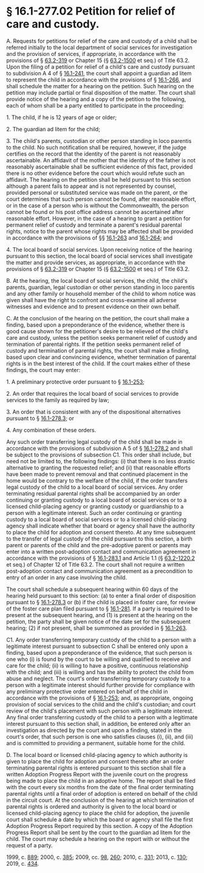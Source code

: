 # § 16.1-277.02 Petition for relief of care and custody.

<p>A. Requests for petitions for relief of the care and custody of a child shall be referred initially to the local department of social services for investigation and the provision of services, if appropriate, in accordance with the provisions of § <a href='/vacode/63.2-319/'>63.2-319</a> or Chapter 15 (§ <a href='/vacode/63.2-1500/'>63.2-1500</a> et seq.) of Title 63.2. Upon the filing of a petition for relief of a child's care and custody pursuant to subdivision A 4 of § <a href='/vacode/16.1-241/'>16.1-241</a>, the court shall appoint a guardian ad litem to represent the child in accordance with the provisions of § <a href='/vacode/16.1-266/'>16.1-266</a>, and shall schedule the matter for a hearing on the petition. Such hearing on the petition may include partial or final disposition of the matter. The court shall provide notice of the hearing and a copy of the petition to the following, each of whom shall be a party entitled to participate in the proceeding:</p><p>1. The child, if he is 12 years of age or older;</p><p>2. The guardian ad litem for the child;</p><p>3. The child's parents, custodian or other person standing in loco parentis to the child. No such notification shall be required, however, if the judge certifies on the record that the identity of the parent is not reasonably ascertainable. An affidavit of the mother that the identity of the father is not reasonably ascertainable shall be sufficient evidence of this fact, provided there is no other evidence before the court which would refute such an affidavit. The hearing on the petition shall be held pursuant to this section although a parent fails to appear and is not represented by counsel, provided personal or substituted service was made on the parent, or the court determines that such person cannot be found, after reasonable effort, or in the case of a person who is without the Commonwealth, the person cannot be found or his post office address cannot be ascertained after reasonable effort. However, in the case of a hearing to grant a petition for permanent relief of custody and terminate a parent's residual parental rights, notice to the parent whose rights may be affected shall be provided in accordance with the provisions of §§ <a href='/vacode/16.1-263/'>16.1-263</a> and <a href='/vacode/16.1-264/'>16.1-264</a>; and</p><p>4. The local board of social services. Upon receiving notice of the hearing pursuant to this section, the local board of social services shall investigate the matter and provide services, as appropriate, in accordance with the provisions of § <a href='/vacode/63.2-319/'>63.2-319</a> or Chapter 15 (§ <a href='/vacode/63.2-1500/'>63.2-1500</a> et seq.) of Title 63.2.</p><p>B. At the hearing, the local board of social services, the child, the child's parents, guardian, legal custodian or other person standing in loco parentis and any other family or household member of the child to whom notice was given shall have the right to confront and cross-examine all adverse witnesses and evidence and to present evidence on their own behalf.</p><p>C. At the conclusion of the hearing on the petition, the court shall make a finding, based upon a preponderance of the evidence, whether there is good cause shown for the petitioner's desire to be relieved of the child's care and custody, unless the petition seeks permanent relief of custody and termination of parental rights. If the petition seeks permanent relief of custody and termination of parental rights, the court shall make a finding, based upon clear and convincing evidence, whether termination of parental rights is in the best interest of the child. If the court makes either of these findings, the court may enter:</p><p>1. A preliminary protective order pursuant to § <a href='/vacode/16.1-253/'>16.1-253</a>;</p><p>2. An order that requires the local board of social services to provide services to the family as required by law;</p><p>3. An order that is consistent with any of the dispositional alternatives pursuant to § <a href='/vacode/16.1-278.3/'>16.1-278.3</a>; or</p><p>4. Any combination of these orders.</p><p>Any such order transferring legal custody of the child shall be made in accordance with the provisions of subdivision A 5 of § <a href='/vacode/16.1-278.2/'>16.1-278.2</a> and shall be subject to the provisions of subsection C1. This order shall include, but need not be limited to, the following findings: (i) that there is no less drastic alternative to granting the requested relief; and (ii) that reasonable efforts have been made to prevent removal and that continued placement in the home would be contrary to the welfare of the child, if the order transfers legal custody of the child to a local board of social services. Any order terminating residual parental rights shall be accompanied by an order continuing or granting custody to a local board of social services or to a licensed child-placing agency or granting custody or guardianship to a person with a legitimate interest. Such an order continuing or granting custody to a local board of social services or to a licensed child-placing agency shall indicate whether that board or agency shall have the authority to place the child for adoption and consent thereto. At any time subsequent to the transfer of legal custody of the child pursuant to this section, a birth parent or parents of the child and the pre-adoptive parent or parents may enter into a written post-adoption contact and communication agreement in accordance with the provisions of § <a href='/vacode/16.1-283.1/'>16.1-283.1</a> and Article 1.1 (§ <a href='/vacode/63.2-1220.2/'>63.2-1220.2</a> et seq.) of Chapter 12 of Title 63.2. The court shall not require a written post-adoption contact and communication agreement as a precondition to entry of an order in any case involving the child.</p><p>The court shall schedule a subsequent hearing within 60 days of the hearing held pursuant to this section: (a) to enter a final order of disposition pursuant to § <a href='/vacode/16.1-278.3/'>16.1-278.3</a> or (b) if the child is placed in foster care, for review of the foster care plan filed pursuant to § <a href='/vacode/16.1-281/'>16.1-281</a>. If a party is required to be present at the subsequent hearing, and (1) is present at the hearing on the petition, the party shall be given notice of the date set for the subsequent hearing; (2) if not present, shall be summoned as provided in § <a href='/vacode/16.1-263/'>16.1-263</a>.</p><p>C1. Any order transferring temporary custody of the child to a person with a legitimate interest pursuant to subsection C shall be entered only upon a finding, based upon a preponderance of the evidence, that such person is one who (i) is found by the court to be willing and qualified to receive and care for the child; (ii) is willing to have a positive, continuous relationship with the child; and (iii) is willing and has the ability to protect the child from abuse and neglect. The court's order transferring temporary custody to a person with a legitimate interest should further provide for compliance with any preliminary protective order entered on behalf of the child in accordance with the provisions of § <a href='/vacode/16.1-253/'>16.1-253</a>; and, as appropriate, ongoing provision of social services to the child and the child's custodian; and court review of the child's placement with such person with a legitimate interest. Any final order transferring custody of the child to a person with a legitimate interest pursuant to this section shall, in addition, be entered only after an investigation as directed by the court and upon a finding, stated in the court's order, that such person is one who satisfies clauses (i), (ii), and (iii) and is committed to providing a permanent, suitable home for the child.</p><p>D. The local board or licensed child-placing agency to which authority is given to place the child for adoption and consent thereto after an order terminating parental rights is entered pursuant to this section shall file a written Adoption Progress Report with the juvenile court on the progress being made to place the child in an adoptive home. The report shall be filed with the court every six months from the date of the final order terminating parental rights until a final order of adoption is entered on behalf of the child in the circuit court. At the conclusion of the hearing at which termination of parental rights is ordered and authority is given to the local board or licensed child-placing agency to place the child for adoption, the juvenile court shall schedule a date by which the board or agency shall file the first Adoption Progress Report required by this section. A copy of the Adoption Progress Report shall be sent by the court to the guardian ad litem for the child. The court may schedule a hearing on the report with or without the request of a party.</p><p>1999, c. <a href='http://lis.virginia.gov/cgi-bin/legp604.exe?991+ful+CHAP0889'>889</a>; 2000, c. <a href='http://lis.virginia.gov/cgi-bin/legp604.exe?001+ful+CHAP0385'>385</a>; 2009, cc. <a href='http://lis.virginia.gov/cgi-bin/legp604.exe?091+ful+CHAP0098'>98</a>, <a href='http://lis.virginia.gov/cgi-bin/legp604.exe?091+ful+CHAP0260'>260</a>; 2010, c. <a href='http://lis.virginia.gov/cgi-bin/legp604.exe?101+ful+CHAP0331'>331</a>; 2013, c. <a href='http://lis.virginia.gov/cgi-bin/legp604.exe?131+ful+CHAP0130'>130</a>; 2019, c. <a href='http://lis.virginia.gov/cgi-bin/legp604.exe?191+ful+CHAP0434'>434</a>.</p>